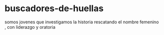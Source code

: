 # buscadores-de-huellas
somos jovenes que investigamos la historia rescatando el nombre femenino , con liderazgo y oratoria 
